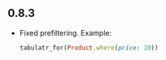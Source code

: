 ## 0.8.3

* Fixed prefiltering.
  Example:
  ```ruby
  tabulatr_for(Product.where(price: 10))
  ```
